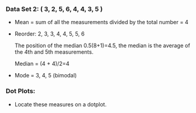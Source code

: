 
### Data Set 2: \( 3, 2, 5, 6, 4, 4, 3, 5 \)
- Mean = sum of all the measurements divided by the total number  =  4

- Reorder: 2, 3, 3, 4, 4, 5, 5, 6

  The position of the median 0.5(8+1)=4.5, the median is the average of the 4th and 5th measurements.

  Median = (4 + 4)/2=4
  
-  Mode = 3, 4, 5 (bimodal)
### Dot Plots:
- Locate these measures on a dotplot.

